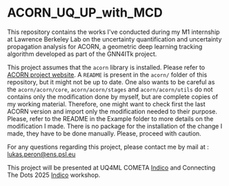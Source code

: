 # ACORN_UQ_UP_with_MCD
This repository contains the works I've conducted during my M1 internship at Lawrence Berkeley Lab on the uncertainty quantification and uncertainty propagation analysis for ACORN, a geometric deep learning tracking algorithm developed as part of the GNN4ITk project.

This project assumes that the `acorn` library is installed. Please refer to [ACORN project website](https://gitlab.cern.ch/gnn4itkteam/acorn). A `README` is present in the `acorn/` folder of this repository, but it might not be up to date. One also wants to be careful as the `acorn/acorn/core`, `acorn/acorn/stages` and `acorn/acorn/utils` do not contains only the modification done by myself, but are complete copies of my working material. Therefore, one might want to check first the last ACORN version and import only the modification needed to their purpose. Please, refer to the README in the Example folder to more details on the modification I made. There is no package for the installation of the change I made, they have to be done manually. Please, proceed with caution.

For any questions regarding this project, please contact me by mail at : [lukas.peron@ens.psl.eu](mailto:lukas.peron@ens.psl.eu)

This project will be presented at UQ4ML COMETA [Indico]([https://indico.cern.ch/event/1514154/overview](https://indico.cern.ch/event/1514154/contributions/6620167/)) and Connecting The Dots 2025 [Indico]([https://indico.cern.ch/event/1499357/overview](https://indico.cern.ch/event/1499357/contributions/6621995/)) workshop.
